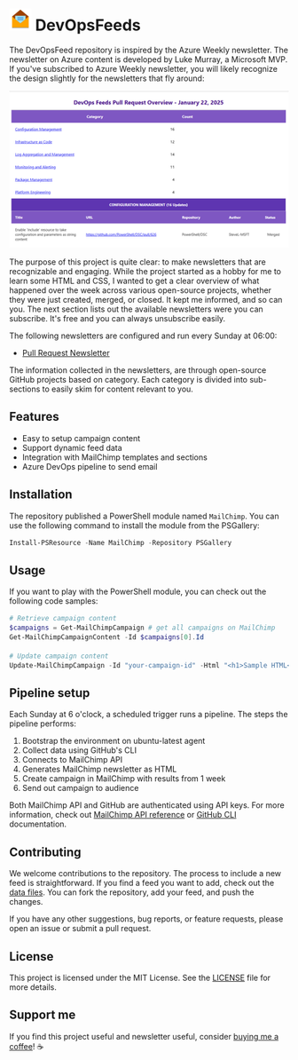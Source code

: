# ![FeedLogo] DevOpsFeeds

The DevOpsFeed repository is inspired by the Azure Weekly newsletter. The newsletter on Azure content is developed by Luke Murray, a Microsoft MVP. If you've subscribed to Azure Weekly newsletter, you will likely recognize the design slightly for the newsletters that fly around:

<p align="center">
  <img src=".images/image-newsletter.png" alt="Newsletter">
</p>

The purpose of this project is quite clear: to make newsletters that are recognizable and engaging. While the project started as a hobby for me to learn some HTML and CSS, I wanted to get a clear overview of what happened over the week across various open-source projects, whether they were just created, merged, or closed. It kept me informed, and so can you. The next section lists out the available newsletters were you can subscribe. It's free and you can always unsubscribe easily.

The following newsletters are configured and run every Sunday at 06:00:

- [Pull Request Newsletter](http://eepurl.com/i1hSUw)

The information collected in the newsletters, are through open-source GitHub projects based on category. Each category is divided into sub-sections to easily skim for content relevant to you.

## Features

- Easy to setup campaign content
- Support dynamic feed data
- Integration with MailChimp templates and sections
- Azure DevOps pipeline to send email

## Installation

The repository published a PowerShell module named `MailChimp`. You can use the following command to install the module from the PSGallery:

```powershell
Install-PSResource -Name MailChimp -Repository PSGallery
```

## Usage

If you want to play with the PowerShell module, you can check out the following code samples:

```powershell
# Retrieve campaign content
$campaigns = Get-MailChimpCampaign # get all campaigns on MailChimp
Get-MailChimpCampaignContent -Id $campaigns[0].Id

# Update campaign content
Update-MailChimpCampaign -Id "your-campaign-id" -Html "<h1>Sample HTML</h1>"
```

## Pipeline setup

Each Sunday at 6 o'clock, a scheduled trigger runs a pipeline. The steps the pipeline performs:

1. Bootstrap the environment on ubuntu-latest agent
2. Collect data using GitHub's CLI
3. Connects to MailChimp API
4. Generates MailChimp newsletter as HTML
5. Create campaign in MailChimp with results from 1 week
6. Send out campaign to audience

Both MailChimp API and GitHub are authenticated using API keys. For more information, check out [MailChimp API reference](https://mailchimp.com/developer/marketing/) or [GitHub CLI](https://cli.github.com/manual/gh_auth_login) documentation.

## Contributing

We welcome contributions to the repository. The process to include a new feed is straightforward. If you find a feed you want to add, check out the [data files](./res/data/). You can fork the repository, add your feed, and push the changes.

If you have any other suggestions, bug reports, or feature requests, please open an issue or submit a pull request.

## License

This project is licensed under the MIT License. See the [LICENSE](LICENSE) file for more details.

## Support me

If you find this project useful and newsletter useful, consider [buying me a coffee](https://buymeacoffee.com/gijsreijnt)! :coffee:

<!-- References -->
[FeedLogo]: .images/newsletter-40.png
[Newsletter]: .images/image-newsletter.png
[BuyMeACoffee]: .images/buy-me-a-coffee.png
